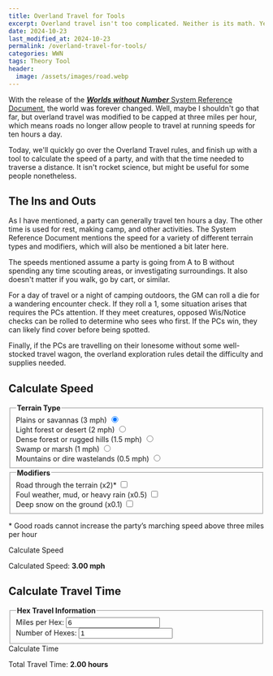 ```yaml
---
title: Overland Travel for Tools
excerpt: Overland travel isn't too complicated. Neither is its math. Yet this article includes both! 
date: 2024-10-23
last_modified_at: 2024-10-23
permalink: /overland-travel-for-tools/
categories: WWN
tags: Theory Tool
header:
  image: /assets/images/road.webp
---
```

With the release of the [***Worlds without Number*** System Reference Document](https://www.drivethrurpg.com/en/product/473939/worlds-without-number-system-reference-document), the world was forever changed. Well, maybe I shouldn't go that far, but overland travel was modified to be capped at three miles per hour, which means roads no longer allow people to travel at running speeds for ten hours a day.

Today, we'll quickly go over the Overland Travel rules, and finish up with a tool to calculate the speed of a party, and with that the time needed to traverse a distance. It isn't rocket science, but might be useful for some people nonetheless.
## The Ins and Outs
As I have mentioned, a party can generally travel ten hours a day. The other time is used for rest, making camp, and other activities. The System Reference Document mentions the speed for a variety of different terrain types and modifiers, which will also be mentioned a bit later here.

The speeds mentioned assume a party is going from A to B without spending any time scouting areas, or investigating surroundings. It also doesn't matter if you walk, go by cart, or similar.

For a day of travel or a night of camping outdoors, the GM can roll a die for a wandering encounter check. If they roll a 1, some situation arises that requires the PCs attention. If they meet creatures, opposed Wis/Notice checks can be rolled to determine who sees who first. If the PCs win, they can likely find cover before being spotted.

Finally, if the PCs are travelling on their lonesome without some well-stocked travel wagon, the overland exploration rules detail the difficulty and supplies needed.
## Calculate Speed
<div class="terrain-calculator">
  <form id="terrain-form">
    <fieldset>
      <legend><strong>Terrain Type</strong></legend>
      <label>
        Plains or savannas (3 mph)
        <input type="radio" name="terrain" value="3" checked required>
      </label><br>
      <label>
        Light forest or desert (2 mph)
        <input type="radio" name="terrain" value="2">
      </label><br>
      <label>
        Dense forest or rugged hills (1.5 mph)
        <input type="radio" name="terrain" value="1.5">
      </label><br>
      <label>
        Swamp or marsh (1 mph)
        <input type="radio" name="terrain" value="1">
      </label><br>
      <label>
        Mountains or dire wastelands (0.5 mph)
        <input type="radio" name="terrain" value="0.5">
      </label>
    </fieldset>
    <fieldset>
      <legend><strong>Modifiers</strong></legend>
      <label>
        Road through the terrain (x2)*
        <input type="checkbox" name="modifier" value="2">
      </label><br>
      <label>
        Foul weather, mud, or heavy rain (x0.5)
        <input type="checkbox" name="modifier" value="0.5">
      </label><br>
      <label>
        Deep snow on the ground (x0.1)
        <input type="checkbox" name="modifier" value="0.1">
      </label>
    </fieldset>
	<p>* Good roads cannot increase the party’s marching speed above three miles per hour</p>
    <a class="btn btn--primary" type="button" onclick="calculateSpeed()">Calculate Speed</a>
  </form>
  Calculated Speed: <strong><span id="speed">3.00</span> mph</strong>
</div>

## Calculate Travel Time
<div class="hex-calculator">
  <form id="hex-form">
    <fieldset>
      <legend><strong>Hex Travel Information</strong></legend>
      <label>
        Miles per Hex:
        <input type="number" id="miles-per-hex" value="6" placeholder="6" required>
      </label><br>
      <label>
        Number of Hexes:
        <input type="number" id="number-of-hexes" value="1" placeholder="1" required>
      </label><br>
    </fieldset>
    <a class="btn btn--primary" type="button" onclick="calculateHexTime()">Calculate Time</a>
  </form>
  Total Travel Time: <strong><span id="travel-time">2.00</span> hours</strong>
</div>